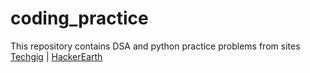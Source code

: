 # coding_practice  

This repository contains DSA and python practice problems from sites  
<a href="https://www.techgig.com/">Techgig</a> | <a href="https://www.hackerearth.com/">HackerEarth</a>  